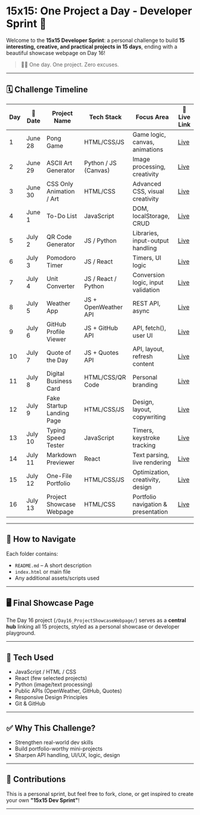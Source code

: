 # 15x15: One Project a Day - Developer Sprint 🚀

Welcome to the **15x15 Developer Sprint**: a personal challenge to build **15 interesting, creative, and practical projects in 15 days**, ending with a beautiful showcase webpage on Day 16!

> 👨‍💻 One day. One project. Zero excuses.

---

## 🗓️ Challenge Timeline

| Day | 📅 Date       | Project Name                  | Tech Stack               | Focus Area                            | 🔗 Live Link |
|-----|---------------|-------------------------------|--------------------------|----------------------------------------|--------------|
| 1   | June 28       | Pong Game                     | HTML/CSS/JS              | Game logic, canvas, animations         | [Live](#)    |
| 2   | June 29       | ASCII Art Generator           | Python / JS (Canvas)     | Image processing, creativity           | [Live](#)    |
| 3   | June 30       | CSS Only Animation / Art      | HTML/CSS                 | Advanced CSS, visual creativity        | [Live](#)    |
| 4   | June 1        | To-Do List                    | JavaScript               | DOM, localStorage, CRUD                | [Live](#)    |
| 5   | July 2        | QR Code Generator             | JS / Python              | Libraries, input-output handling       | [Live](#)    |
| 6   | July 3        | Pomodoro Timer                | JS / React               | Timers, UI logic                       | [Live](#)    |
| 7   | July 4        | Unit Converter                | JS / React / Python      | Conversion logic, input validation     | [Live](#)    |
| 8   | July 5        | Weather App                   | JS + OpenWeather API     | REST API, async                        | [Live](#)    |
| 9   | July 6        | GitHub Profile Viewer         | JS + GitHub API          | API, fetch(), user UI                  | [Live](#)    |
| 10  | July 7        | Quote of the Day              | JS + Quotes API          | API, layout, refresh content           | [Live](#)    |
| 11  | July 8        | Digital Business Card         | HTML/CSS/QR Code         | Personal branding                      | [Live](#)    |
| 12  | July 9        | Fake Startup Landing Page     | HTML/CSS/JS              | Design, layout, copywriting            | [Live](#)    |
| 13  | July 10       | Typing Speed Tester           | JavaScript               | Timers, keystroke tracking             | [Live](#)    |
| 14  | July 11       | Markdown Previewer            | React                    | Text parsing, live rendering           | [Live](#)    |
| 15  | July 12       | One-File Portfolio            | HTML/CSS/JS              | Optimization, creativity, design       | [Live](#)    |
| 16  | July 13       | Project Showcase Webpage      | HTML/CSS                 | Portfolio navigation & presentation    | [Live](#)    |

---

## 📌 How to Navigate

Each folder contains:
- `README.md` – A short description
- `index.html` or main file
- Any additional assets/scripts used

---

## 🖥️ Final Showcase Page
The Day 16 project (`/Day16_ProjectShowcaseWebpage/`) serves as a **central hub** linking all 15 projects, styled as a personal showcase or developer playground.

---

## 🧰 Tech Used

- JavaScript / HTML / CSS
- React (few selected projects)
- Python (image/text processing)
- Public APIs (OpenWeather, GitHub, Quotes)
- Responsive Design Principles
- Git & GitHub

---

## ✅ Why This Challenge?

- Strengthen real-world dev skills
- Build portfolio-worthy mini-projects
- Sharpen API handling, UI/UX, logic, design

---

## 🙌 Contributions

This is a personal sprint, but feel free to fork, clone, or get inspired to create your own **"15x15 Dev Sprint"**!

---
